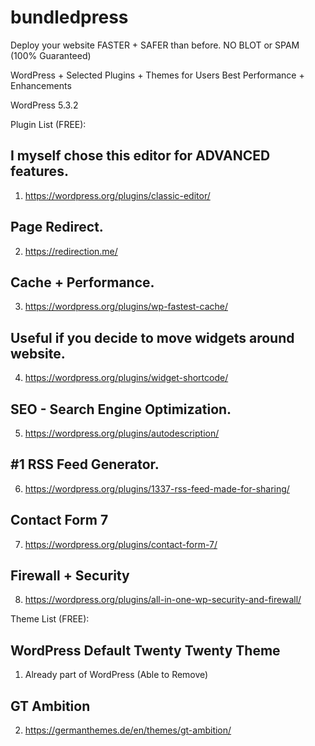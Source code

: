 # bundledpress

Deploy your website FASTER + SAFER than before. NO BLOT or SPAM (100% Guaranteed)

WordPress + Selected Plugins + Themes for Users Best Performance + Enhancements 

WordPress 5.3.2 

Plugin List (FREE):

## I myself chose this editor for ADVANCED features. 
1. https://wordpress.org/plugins/classic-editor/

## Page Redirect.
2. https://redirection.me/

## Cache + Performance. 
3. https://wordpress.org/plugins/wp-fastest-cache/

## Useful if you decide to move widgets around website.
4. https://wordpress.org/plugins/widget-shortcode/

## SEO - Search Engine Optimization.
5. https://wordpress.org/plugins/autodescription/

## #1 RSS Feed Generator.
6. https://wordpress.org/plugins/1337-rss-feed-made-for-sharing/

## Contact Form 7
7. https://wordpress.org/plugins/contact-form-7/

## Firewall + Security
8. https://wordpress.org/plugins/all-in-one-wp-security-and-firewall/

Theme List (FREE):

## WordPress Default Twenty Twenty Theme
1. Already part of WordPress (Able to Remove)

## GT Ambition
2. https://germanthemes.de/en/themes/gt-ambition/